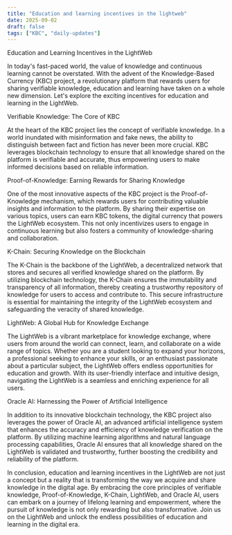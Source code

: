 ```yaml
---
title: "Education and learning incentives in the lightweb"
date: 2025-09-02
draft: false
tags: ["KBC", "daily-updates"]
---
```


Education and Learning Incentives in the LightWeb

In today's fast-paced world, the value of knowledge and continuous learning cannot be overstated. With the advent of the Knowledge-Based Currency (KBC) project, a revolutionary platform that rewards users for sharing verifiable knowledge, education and learning have taken on a whole new dimension. Let's explore the exciting incentives for education and learning in the LightWeb.

Verifiable Knowledge: The Core of KBC

At the heart of the KBC project lies the concept of verifiable knowledge. In a world inundated with misinformation and fake news, the ability to distinguish between fact and fiction has never been more crucial. KBC leverages blockchain technology to ensure that all knowledge shared on the platform is verifiable and accurate, thus empowering users to make informed decisions based on reliable information.

Proof-of-Knowledge: Earning Rewards for Sharing Knowledge

One of the most innovative aspects of the KBC project is the Proof-of-Knowledge mechanism, which rewards users for contributing valuable insights and information to the platform. By sharing their expertise on various topics, users can earn KBC tokens, the digital currency that powers the LightWeb ecosystem. This not only incentivizes users to engage in continuous learning but also fosters a community of knowledge-sharing and collaboration.

K-Chain: Securing Knowledge on the Blockchain

The K-Chain is the backbone of the LightWeb, a decentralized network that stores and secures all verified knowledge shared on the platform. By utilizing blockchain technology, the K-Chain ensures the immutability and transparency of all information, thereby creating a trustworthy repository of knowledge for users to access and contribute to. This secure infrastructure is essential for maintaining the integrity of the LightWeb ecosystem and safeguarding the veracity of shared knowledge.

LightWeb: A Global Hub for Knowledge Exchange

The LightWeb is a vibrant marketplace for knowledge exchange, where users from around the world can connect, learn, and collaborate on a wide range of topics. Whether you are a student looking to expand your horizons, a professional seeking to enhance your skills, or an enthusiast passionate about a particular subject, the LightWeb offers endless opportunities for education and growth. With its user-friendly interface and intuitive design, navigating the LightWeb is a seamless and enriching experience for all users.

Oracle AI: Harnessing the Power of Artificial Intelligence

In addition to its innovative blockchain technology, the KBC project also leverages the power of Oracle AI, an advanced artificial intelligence system that enhances the accuracy and efficiency of knowledge verification on the platform. By utilizing machine learning algorithms and natural language processing capabilities, Oracle AI ensures that all knowledge shared on the LightWeb is validated and trustworthy, further boosting the credibility and reliability of the platform.

In conclusion, education and learning incentives in the LightWeb are not just a concept but a reality that is transforming the way we acquire and share knowledge in the digital age. By embracing the core principles of verifiable knowledge, Proof-of-Knowledge, K-Chain, LightWeb, and Oracle AI, users can embark on a journey of lifelong learning and empowerment, where the pursuit of knowledge is not only rewarding but also transformative. Join us on the LightWeb and unlock the endless possibilities of education and learning in the digital era.
